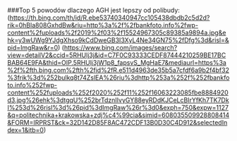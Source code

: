 ###Top 5 powodów dlaczego AGH jest lepszy od polibudy:
(https://th.bing.com/th/id/R.ebe53740340947cc105438dbdb2c5d2d?rik=0hBla808GxhdBw&riu=http%3a%2f%2fbankfoto.info%2fwp-content%2fuploads%2f2019%2f03%2f15524967305c89385a9894a.jpg&ehk=y3wUWg9YJdgXhso9kCdDweGB3I3XyL4Ne34GN75%2fDfg%3d&risl=&pid=ImgRaw&r=0)
(https://www.bing.com/images/search?view=detailV2&ccid=5RHUlj3j&id=C7F0C93333CEDF87444210259BE17BCBAB64E9FA&thid=OIP.5RHUlj3jW1p8_fapsvS_MgHaE7&mediaurl=https%3a%2f%2fth.bing.com%2fth%2fid%2fR.e511d4963de35b5a7cfdf6a9b2f4bf32%3frik%3d%252bulkq8t74ZslEA%26riu%3dhttp%253a%252f%252fbankfoto.info%252fwp-content%252fuploads%252f2020%252f11%252f16063223085fbe8884920d3.jpg%26ehk%3dtgqU%252brTdznIIvyGY88eyRDdKJCeLcBIrYfKh7TK7DkI%253d%26risl%3d%26pid%3dImgRaw%26r%3d0&exph=750&expw=1127&q=politechnika+krakowska+zdj%c4%99cia&simid=608035509928808414&FORM=IRPRST&ck=32D142D85F8AC472CDF13B0D30C4D912&selectedIndex=1&itb=0)
